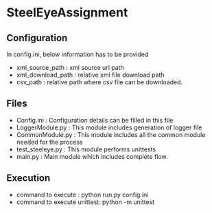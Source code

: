 # SteelEyeAssignment

## Configuration 
In config.ini, below information has to be provided
- xml_source_path : xml source url path
- xml_download_path : relative xml file download path
- csv_path : relative path where csv file can be downloaded.

## Files
- Config.ini : Configuration details can be filled in this file
- LoggerModule.py : This module includes generation of logger file
- CommonModule.py : This module includes all the common module needed for the process
- test_steeleye.py : This module performs unittests
- main.py : Main module which includes complete flow.

## Execution
- command to execute : python run.py config.ini
- command to execute unittest: python -m unittest
